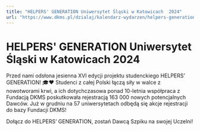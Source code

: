 ```yaml
---
title: "HELPERS' GENERATION Uniwersytet Śląski w Katowicach  2024"
url: "https://www.dkms.pl/dzialaj/kalendarz-wydarzen/helpers-generation-uniwersytet-slaski-katowicach-zima2024"
---
```


# HELPERS' GENERATION Uniwersytet Śląski w Katowicach  2024

Przed nami odsłona jesienna XVI edycji projektu studenckiego HELPERS’ GENERATION! 🎓❤️ Studenci z całej Polski łączą siły w walce z nowotworami krwi, a ich dotychczasowa ponad 10\-letnia współpraca z Fundacją DKMS poskutkowała rejestracją 163 000 nowych potencjalnych Dawców. Już w grudniu na 57 uniwersytetach odbędą się akcje rejestracji do bazy Fundacji DKMS!


Dołącz do HELPERS’ GENERATION, zostań Dawcą Szpiku na swojej Uczelni!


